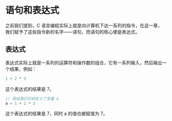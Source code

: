 # 语句和表达式

之前我们提到，C 语言编程实际上就是向计算机下达一系列的指令，在这一章，我们赋予了这些指令新的名字——语句，而语句的核心便是表达式。

## 表达式

表达式实际上就是一系列的运算符和操作数的组合，它有一系列输入，然后输出一个结果，例如：

```c
1 + 2 * 3

```

这个表达式的结果是 7。

```c
// 假设我们已经定义了变量 a
a = 1 + 2 * 3

```

这个表达式的结果是 7，同时 a 的值也被赋值为 7。
